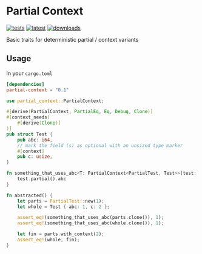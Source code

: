 # Partial Context

[![tests](https://img.shields.io/github/actions/workflow/status/joshua-auchincloss/partial-context/test.yaml?label=Tests)](https://github.com/joshua-auchincloss/partial-context)
[![latest](https://img.shields.io/crates/v/partial-context)](https://crates.io/crates/partial-context)
[![downloads](https://img.shields.io/crates/dr/partial-context)](https://crates.io/crates/partial-context)

Basic traits for deterministic partial / context variants

## Usage

In your `cargo.toml`

```toml
[dependencies]
partial-context = "0.1"
```

```rust
use partial_context::PartialContext;

#[derive(PartialContext, PartialEq, Eq, Debug, Clone)]
#[context_needs(
    #[derive(Clone)]
)]
pub struct Test {
    pub abc: i64,
    // mark the field (s) as optional with an unsized type marker
    #[context]
    pub c: usize,
}

fn something_that_uses_abc<T: PartialContext<PartialTest, Test>>(test: T) -> i64 {
    test.partial().abc
}

fn abstracted() {
    let parts = PartialTest::new(1);
    let whole = Test { abc: 1, c: 2 };

    assert_eq!(something_that_uses_abc(parts.clone()), 1);
    assert_eq!(something_that_uses_abc(whole.clone()), 1);

    let fin = parts.with_context(2);
    assert_eq!(whole, fin);
}
```
